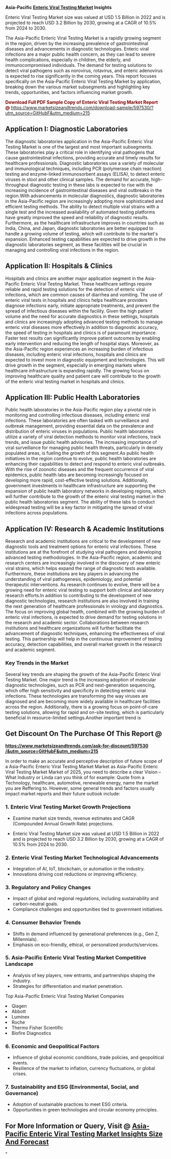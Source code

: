 <p><strong>Asia-Pacific&nbsp;<a href=""https://www.marketsizeandtrends.com/download-sample/597530/&amp;utm_source=GitHubF&amp;utm_medium=215"">Enteric Viral Testing Market</a> Insights</strong></p><p>Enteric Viral Testing Market size was valued at USD 1.5 Billion in 2022 and is projected to reach USD 3.2 Billion by 2030, growing at a CAGR of 10.5% from 2024 to 2030.</p><p><p>The Asia-Pacific Enteric Viral Testing Market is a rapidly growing segment in the region, driven by the increasing prevalence of gastrointestinal diseases and advancements in diagnostic technologies. Enteric viral infections are a major public health concern, as they can lead to severe health complications, especially in children, the elderly, and immunocompromised individuals. The demand for testing solutions to detect viral pathogens such as norovirus, rotavirus, and enteric adenovirus is expected to rise significantly in the coming years. This report focuses specifically on the Asia-Pacific Enteric Viral Testing Market by application, breaking down the various market subsegments and highlighting key trends, opportunities, and factors influencing market growth. <p><strong><span style="color: #800000;">Download Full PDF Sample Copy of Enteric Viral Testing Market Report @</span>&nbsp;</strong><a href="https://www.marketsizeandtrends.com/download-sample/597530/?utm_source=GitHubF&amp;utm_medium=215" target="_blank">https://www.marketsizeandtrends.com/download-sample/597530/?utm_source=GitHubF&amp;utm_medium=215</a></p></p><h2>Application I: Diagnostic Laboratories</h2><p>The diagnostic laboratories application in the Asia-Pacific Enteric Viral Testing Market is one of the largest and most important subsegments. These laboratories play a critical role in identifying viral pathogens that cause gastrointestinal infections, providing accurate and timely results for healthcare professionals. Diagnostic laboratories use a variety of molecular and immunological techniques, including PCR (polymerase chain reaction) testing and enzyme-linked immunosorbent assays (ELISA), to detect enteric viruses in stool and other clinical samples. The demand for accurate, high-throughput diagnostic testing in these labs is expected to rise with the increasing incidence of gastrointestinal diseases and viral outbreaks in the region.With advancements in molecular diagnostics, diagnostic laboratories in the Asia-Pacific region are increasingly adopting more sophisticated and efficient testing methods. The ability to detect multiple viral strains with a single test and the increased availability of automated testing platforms have greatly improved the speed and reliability of diagnostic results. Furthermore, as the healthcare infrastructure improves in countries such as India, China, and Japan, diagnostic laboratories are better equipped to handle a growing volume of testing, which will contribute to the market's expansion. Enhanced testing capabilities are expected to drive growth in the diagnostic laboratories segment, as these facilities will be crucial in managing and controlling viral infections in the region.</p><h2>Application II: Hospitals & Clinics</h2><p>Hospitals and clinics are another major application segment in the Asia-Pacific Enteric Viral Testing Market. These healthcare settings require reliable and rapid testing solutions for the detection of enteric viral infections, which are common causes of diarrhea and vomiting. The use of enteric viral tests in hospitals and clinics helps healthcare providers diagnose infections early, initiate appropriate treatments, and prevent the spread of infectious diseases within the facility. Given the high patient volume and the need for accurate diagnostics in these settings, hospitals and clinics are increasingly adopting advanced testing methods to manage enteric viral diseases more effectively.In addition to diagnostic accuracy, the speed of testing in hospitals and clinics is of paramount importance. Faster test results can significantly improve patient outcomes by enabling early intervention and reducing the length of hospital stays. Moreover, as the Asia-Pacific region experiences an increasing burden of infectious diseases, including enteric viral infections, hospitals and clinics are expected to invest more in diagnostic equipment and technologies. This will drive growth in the segment, especially in emerging markets where healthcare infrastructure is expanding rapidly. The growing focus on improving healthcare quality and patient care will contribute to the growth of the enteric viral testing market in hospitals and clinics.</p><h2>Application III: Public Health Laboratories</h2><p>Public health laboratories in the Asia-Pacific region play a pivotal role in monitoring and controlling infectious diseases, including enteric viral infections. These laboratories are often tasked with surveillance and outbreak management, providing essential data on the prevalence and distribution of enteric viruses in populations. Public health laboratories utilize a variety of viral detection methods to monitor viral infections, track trends, and issue public health advisories. The increasing importance of viral surveillance for managing public health threats, particularly in densely populated areas, is fueling the growth of this segment.As public health initiatives in the region continue to evolve, public health laboratories are enhancing their capabilities to detect and respond to enteric viral outbreaks. With the rise of zoonotic diseases and the frequent occurrence of viral epidemics, public health labs are becoming increasingly focused on developing more rapid, cost-effective testing solutions. Additionally, government investments in healthcare infrastructure are supporting the expansion of public health laboratory networks in developing regions, which will further contribute to the growth of the enteric viral testing market in the public health laboratories segment. The ability of these labs to conduct widespread testing will be a key factor in mitigating the spread of viral infections across populations.</p><h2>Application IV: Research & Academic Institutions</h2><p>Research and academic institutions are critical to the development of new diagnostic tools and treatment options for enteric viral infections. These institutions are at the forefront of studying viral pathogens and developing advanced testing methodologies. In the Asia-Pacific region, academic and research centers are increasingly involved in the discovery of new enteric viral strains, which helps expand the range of diagnostic tests available. Furthermore, these institutions are key players in advancing the understanding of viral pathogenesis, epidemiology, and potential therapeutic interventions. As research continues to evolve, there will be a growing need for enteric viral testing to support both clinical and laboratory research efforts.In addition to contributing to the development of new diagnostic technologies, research institutions are also involved in training the next generation of healthcare professionals in virology and diagnostics. The focus on improving global health, combined with the growing burden of enteric viral infections, is expected to drive demand for testing solutions in the research and academic sector. Collaborations between research institutions and healthcare organizations will further facilitate the advancement of diagnostic techniques, enhancing the effectiveness of viral testing. This partnership will help in the continuous improvement of testing accuracy, detection capabilities, and overall market growth in the research and academic segment.</p><h3>Key Trends in the Market</h3><p>Several key trends are shaping the growth of the Asia-Pacific Enteric Viral Testing Market. One major trend is the increasing adoption of molecular diagnostic technologies, such as PCR and next-generation sequencing, which offer high sensitivity and specificity in detecting enteric viral infections. These technologies are transforming the way viruses are diagnosed and are becoming more widely available in healthcare facilities across the region. Additionally, there is a growing focus on point-of-care testing solutions, allowing for rapid and on-site testing, which is particularly beneficial in resource-limited settings.Another important trend is</p><h2><strong>Get Discount On The Purchase Of This Report @&nbsp;</strong></h2><p><strong><a href=""https://www.marketsizeandtrends.com/ask-for-discount/597530/&amp;utm_source=GitHubF&amp;utm_medium=215"" target=""_blank"">https://www.marketsizeandtrends.com/ask-for-discount/597530<br />/&amp;utm_source=GitHubF&amp;utm_medium=215</a></strong></p><p>In order to make an accurate and perceptive description of future scope of a Asia-Pacific&nbsp;Enteric Viral Testing Market Market as Asia-Pacific&nbsp;Enteric Viral Testing Market Market of 2025, you need to describe a clear Vision &ndash; What Industry or Linda can you think of for example: Quote from a Technology, healthcare, automotive, renewable energy, name the market you are Reffering to. However, some general trends and factors usually impact market reports and their future outlook include:</p><h3>1.&nbsp;<strong>Enteric Viral Testing Market Growth Projections</strong></h3><ul><li>Examine market size trends, revenue estimates and CAGR (Compounded Annual Growth Rate) projections.</li><li><p>Enteric Viral Testing Market size was valued at USD 1.5 Billion in 2022 and is projected to reach USD 3.2 Billion by 2030, growing at a CAGR of 10.5% from 2024 to 2030.</p></li></ul><h3>2.&nbsp;<strong>Enteric Viral Testing Market Technological Advancements</strong></h3><ul><li>Integration of AI, IoT, blockchain, or automation in the industry.</li><li>Innovations driving cost reductions or improving efficiency.</li></ul><h3>3.&nbsp;<strong>Regulatory and Policy Changes</strong></h3><ul><li>Impact of global and regional regulations, including sustainability and carbon-neutral goals.</li><li>Compliance challenges and opportunities tied to government initiatives.</li></ul><h3>4.&nbsp;<strong>Consumer Behavior Trends</strong></h3><ul><li>Shifts in demand influenced by generational preferences (e.g., Gen Z, Millennials).</li><li>Emphasis on eco-friendly, ethical, or personalized products/services.</li></ul><h3>5.&nbsp;<strong>Asia-Pacific Enteric Viral Testing Market Competitive Landscape</strong></h3><ul><li>Analysis of key players, new entrants, and partnerships shaping the industry.</li><li>Strategies for differentiation and market penetration.</li></ul><p data-pm-slice=""1 1 []"">Top Asia-Pacific Enteric Viral Testing Market Companies</p><div data-test-id=""""><p><li>Qiagen</li><li> Abbott</li><li> Luminex</li><li> Roche</li><li> Thermo Fisher Scientific</li><li> Biofire Diagnostics</li></p></div><h3>6.&nbsp;<strong>Economic and Geopolitical Factors</strong></h3><ul><li>Influence of global economic conditions, trade policies, and geopolitical events.</li><li>Resilience of the market to inflation, currency fluctuations, or global crises.</li></ul><h3>7.&nbsp;<strong>Sustainability and ESG (Environmental, Social, and Governance)</strong></h3><ul><li>Adoption of sustainable practices to meet ESG criteria.</li><li>Opportunities in green technologies and circular economy principles.</li></ul><h2><strong>For More Information or Query, Visit @&nbsp;</strong><a href=""https://www.verifiedmarketreports.com/product/enteric-viral-testing-market/"" target=""_blank"">Asia-Pacific Enteric Viral Testing Market Insights Size And Forecast</a></h2>"
